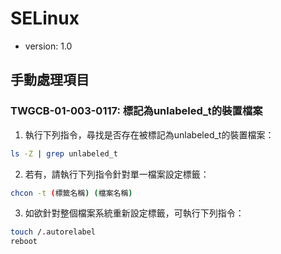 # SELinux

* version: 1.0

## 手動處理項目

### TWGCB-01-003-0117: 標記為unlabeled_t的裝置檔案


1. 執行下列指令，尋找是否存在被標記為unlabeled_t的裝置檔案：

```bash
ls -Z | grep unlabeled_t
```

2. 若有，請執行下列指令針對單一檔案設定標籤：

```bash
chcon -t (標籤名稱) (檔案名稱)
```

3. 如欲針對整個檔案系統重新設定標籤，可執行下列指令：

```bash
touch /.autorelabel
reboot
```